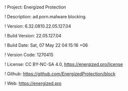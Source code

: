 ! Project: Energized Protection

! Description: ad.porn.malware blocking.

! Version: 6.32.0810.22.05.127.04

! Build Version: 22.05.127.04

! Build Date: Sat, 07 May 22 04:15:16 +06

! Version Code: 1270415

! License: CC BY-NC-SA 4.0, https://energized.pro/license

! Github: https://github.com/EnergizedProtection/block

! Web: https://energized.pro
